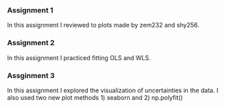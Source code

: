 ### Assignment 1

In this assignment I reviewed to plots made by zem232 and shy256.

### Assignment 2

In this assignment I practiced fitting OLS and WLS.

### Assginment 3

In this assignment I explored the visualization of uncertainties in the data. I also used two new plot methods 1) seaborn and 2) np.polyfit()